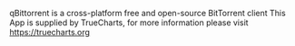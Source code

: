 qBittorrent is a cross-platform free and open-source BitTorrent client
This App is supplied by TrueCharts, for more information please visit https://truecharts.org
